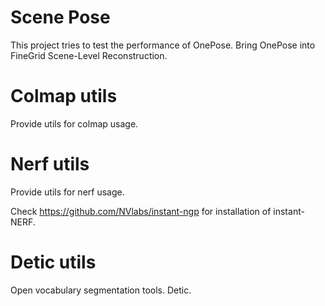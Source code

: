 # Scene Pose

This project tries to test the performance of OnePose. Bring OnePose into FineGrid Scene-Level Reconstruction.

# Colmap utils

Provide utils for colmap usage.

# Nerf utils

Provide utils for nerf usage.

Check https://github.com/NVlabs/instant-ngp for installation of instant-NERF.

# Detic utils

Open vocabulary segmentation tools. Detic.